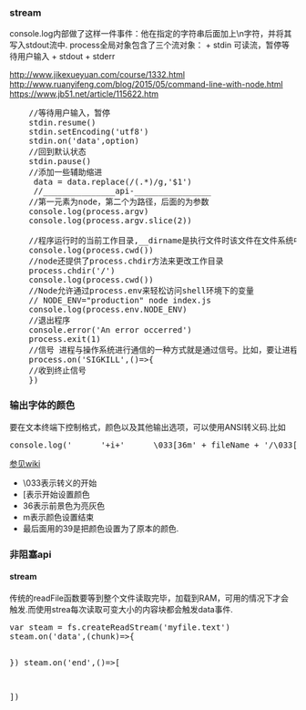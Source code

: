 <h3>stream</h3>
console.log内部做了这样一件事件：他在指定的字符串后面加上\n字符，并将其写入stdout流中.
process全局对象包含了三个流对象：
 + stdin 可读流，暂停等待用户输入
 + stdout
 + stderr 

 http://www.jikexueyuan.com/course/1332.html
 http://www.ruanyifeng.com/blog/2015/05/command-line-with-node.html
 https://www.jb51.net/article/115622.htm

<pre>
    //等待用户输入，暂停
    stdin.resume()
    stdin.setEncoding('utf8')
    stdin.on('data',option)
    //回到默认状态
    stdin.pause()
    //添加一些辅助缩进
     data = data.replace(/(.*)/g,'$1')
     //_______________api-________________
    //第一元素为node，第二个为路径，后面的为参数
    console.log(process.argv)
    console.log(process.argv.slice(2))

    //程序运行时的当前工作目录,__dirname是执行文件时该文件在文件系统中所在的目录.
    console.log(process.cwd())
    //node还提供了process.chdir方法来更改工作目录
    process.chdir('/')
    console.log(process.cwd())
    //Node允许通过process.env来轻松访问shell环境下的变量
    // NODE_ENV="production" node index.js
    console.log(process.env.NODE_ENV)
    //退出程序
    console.error('An error occerred')
    process.exit(1)
    //信号 进程与操作系统进行通信的一种方式就是通过信号。比如，要让进程终止，可以发送SIGKILL信号.
    process.on('SIGKILL',()=>{
    //收到终止信号
    })
</pre>

<h3>输出字体的颜色</h3>
要在文本终端下控制格式，颜色以及其他输出选项，可以使用ANSI转义码.比如
<pre>
console.log('      '+i+'      \033[36m' + fileName + '/\033[39m')
</pre>

[参见wiki](https://en.wikipedia.org/wiki/ANSI_escape_code)

+ \033表示转义的开始
+ [表示开始设置颜色
+ 36表示前景色为亮灰色
+ m表示颜色设置结束
+ 最后面用的39是把颜色设置为了原本的颜色.

<h3>非阻塞api</h3>
<h4>stream</h4>
传统的readFile函数要等到整个文件读取完毕，加载到RAM，可用的情况下才会触发.而使用strea每次读取可变大小的内容块都会触发data事件.
<pre>
var steam = fs.createReadStream('myfile.text')
steam.on('data',(chunk)=>{

})
steam.on('end',()=>[

])
</pre>